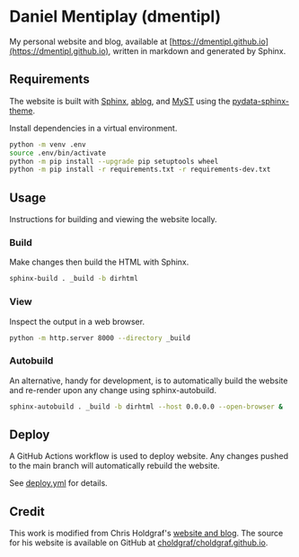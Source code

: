 # Daniel Mentiplay (dmentipl)

My personal website and blog, available at [https://dmentipl.github.io](https://dmentipl.github.io), written in markdown and generated by Sphinx.

## Requirements

The website is built with [Sphinx](https://www.sphinx-doc.org/), [ablog](https://ablog.readthedocs.io/), and [MyST](https://myst-parser.readthedocs.io/) using the [pydata-sphinx-theme](https://pydata-sphinx-theme.readthedocs.io/).

Install dependencies in a virtual environment.

```bash
python -m venv .env
source .env/bin/activate
python -m pip install --upgrade pip setuptools wheel
python -m pip install -r requirements.txt -r requirements-dev.txt
```

## Usage

Instructions for building and viewing the website locally.

### Build

Make changes then build the HTML with Sphinx.

```bash
sphinx-build . _build -b dirhtml
```

### View

Inspect the output in a web browser.

```bash
python -m http.server 8000 --directory _build
```

### Autobuild

An alternative, handy for development, is to automatically build the website and re-render upon any change using sphinx-autobuild.

```bash
sphinx-autobuild . _build -b dirhtml --host 0.0.0.0 --open-browser &
```

## Deploy

A GitHub Actions workflow is used to deploy website. Any changes pushed to the main branch will automatically rebuild the website.

See [deploy.yml](.github/workflows/deploy.yml) for details.

## Credit

This work is modified from Chris Holdgraf's [website and blog](https://predictablynoisy.com/). The source for his website is available on GitHub at [choldgraf/choldgraf.github.io](https://github.com/choldgraf/choldgraf.github.io).
